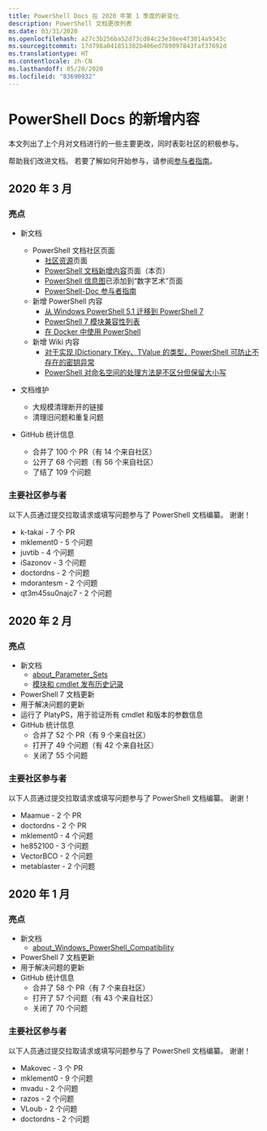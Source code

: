 ```yaml
---
title: PowerShell Docs 在 2020 年第 1 季度的新变化
description: PowerShell 文档更改列表
ms.date: 03/31/2020
ms.openlocfilehash: a27c3b256ba52d73cd84c23e38ee4f3014a9343c
ms.sourcegitcommit: 17d798a041851382b406ed789097843faf37692d
ms.translationtype: HT
ms.contentlocale: zh-CN
ms.lasthandoff: 05/20/2020
ms.locfileid: "83690932"
---
```

# <a name="whats-new-in-powershell-docs"></a>PowerShell Docs 的新增内容

本文列出了上个月对文档进行的一些主要更改，同时表彰社区的积极参与。

帮助我们改进文档。 若要了解如何开始参与，请参阅[参与者指南][contrib]。

## <a name="2020-march"></a>2020 年 3 月

### <a name="highlights"></a>亮点

- 新文档
  - PowerShell 文档社区页面
    - [社区资源](/powershell/scripting/community/community-support)页面
    - [PowerShell 文档新增内容](#2020-march)页面（本页）
    - [PowerShell 信息图](https://github.com/MicrosoftDocs/PowerShell-Docs/blob/staging/assets/PowerShell_7_Infographic.pdf)已添加到“数字艺术”页面
    - [PowerShell-Doc 参与者指南](/powershell/scripting/community/contributing/overview?view=powershell-7)
  - 新增 PowerShell 内容
    - [从 Windows PowerShell 5.1 迁移到 PowerShell 7](/powershell/scripting/whats-new/migrating-from-windows-powershell-51-to-powershell-7)
    - [PowerShell 7 模块兼容性列表](/PowerShell/scripting/whats-new/module-compatibility)
    - [在 Docker 中使用 PowerShell](/powershell/scripting/install/powershell-in-docker)
  - 新增 Wiki 内容
    - [对于实现 IDictionary TKey、TValue 的类型，PowerShell 可防止不存在的密钥异常](https://github.com/MicrosoftDocs/PowerShell-Docs/wiki/PowerShell-prevents-exceptions-for-non-existent-keys-for-types-that-implement-IDictionary-TKey,-TValue-)
    - [PowerShell 对命名空间的处理方法是不区分但保留大小写](https://github.com/MicrosoftDocs/PowerShell-Docs/wiki/PowerShell's-treatment-of-namespaces-is-case-insensitive-but-case-preserving)

- 文档维护
  - 大规模清理断开的链接
  - 清理旧问题和重复问题

- GitHub 统计信息
  - 合并了 100 个 PR（有 14 个来自社区）
  - 公开了 68 个问题（有 56 个来自社区）
  - 了结了 109 个问题

### <a name="top-community-contributors"></a>主要社区参与者

以下人员通过提交拉取请求或填写问题参与了 PowerShell 文档编纂。 谢谢！

- k-takai - 7 个 PR
- mklement0 - 5 个问题
- juvtib - 4 个问题
- iSazonov - 3 个问题
- doctordns - 2 个问题
- mdorantesm - 2 个问题
- qt3m45su0najc7 - 2 个问题

## <a name="2020-february"></a>2020 年 2 月

### <a name="highlights"></a>亮点

- 新文档
  - [about_Parameter_Sets](/powershell/module/microsoft.powershell.core/about/about_parameter_sets)
  - [模块和 cmdlet 发布历史记录](/powershell/scripting/whats-new/cmdlet-versions)
- PowerShell 7 文档更新
- 用于解决问题的更新
- 运行了 PlatyPS，用于验证所有 cmdlet 和版本的参数信息
- GitHub 统计信息
  - 合并了 52 个 PR（有 9 个来自社区）
  - 打开了 49 个问题（有 42 个来自社区）
  - 关闭了 55 个问题

### <a name="top-community-contributors"></a>主要社区参与者

以下人员通过提交拉取请求或填写问题参与了 PowerShell 文档编纂。 谢谢！

- Maamue - 2 个 PR
- doctordns - 2 个 PR
- mklement0 - 4 个问题
- he852100 - 3 个问题
- VectorBCO - 2 个问题
- metablaster - 2 个问题

## <a name="2020-january"></a>2020 年 1 月

### <a name="highlights"></a>亮点

- 新文档
  - [about_Windows_PowerShell_Compatibility](/powershell/module/microsoft.powershell.core/about/about_Windows_PowerShell_Compatibility)
- PowerShell 7 文档更新
- 用于解决问题的更新
- GitHub 统计信息
  - 合并了 58 个 PR（有 7 个来自社区）
  - 打开了 57 个问题（有 43 个来自社区）
  - 关闭了 70 个问题

### <a name="top-community-contributors"></a>主要社区参与者

以下人员通过提交拉取请求或填写问题参与了 PowerShell 文档编纂。 谢谢！

- Makovec - 3 个 PR
- mklement0 - 9 个问题
- mvadu - 2 个问题
- razos - 2 个问题
- VLoub - 2 个问题
- doctordns - 2 个问题

<!-- Link references -->
[contrib]: contributing/overview.md
